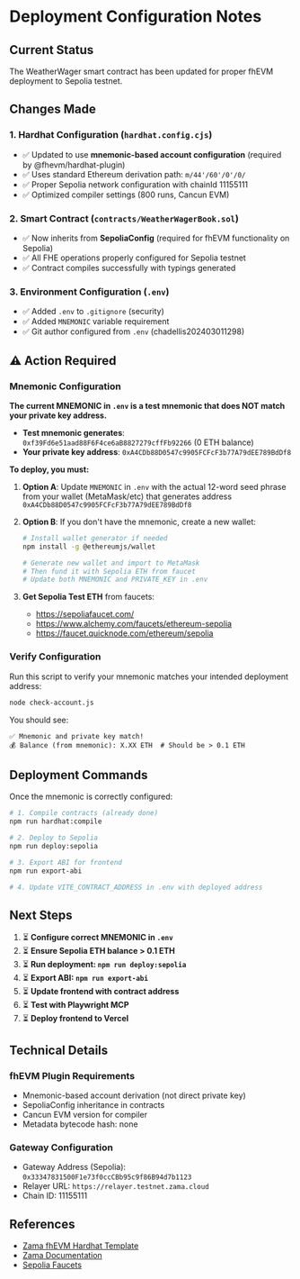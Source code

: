 # Deployment Configuration Notes

## Current Status

The WeatherWager smart contract has been updated for proper fhEVM deployment to Sepolia testnet.

## Changes Made

### 1. Hardhat Configuration (`hardhat.config.cjs`)
- ✅ Updated to use **mnemonic-based account configuration** (required by @fhevm/hardhat-plugin)
- ✅ Uses standard Ethereum derivation path: `m/44'/60'/0'/0/`
- ✅ Proper Sepolia network configuration with chainId 11155111
- ✅ Optimized compiler settings (800 runs, Cancun EVM)

### 2. Smart Contract (`contracts/WeatherWagerBook.sol`)
- ✅ Now inherits from **SepoliaConfig** (required for fhEVM functionality on Sepolia)
- ✅ All FHE operations properly configured for Sepolia testnet
- ✅ Contract compiles successfully with typings generated

### 3. Environment Configuration (`.env`)
- ✅ Added `.env` to `.gitignore` (security)
- ✅ Added `MNEMONIC` variable requirement
- ✅ Git author configured from `.env` (chadellis202403011298)

## ⚠️ Action Required

### Mnemonic Configuration

**The current MNEMONIC in `.env` is a test mnemonic that does NOT match your private key address.**

- **Test mnemonic generates**: `0xf39Fd6e51aad88F6F4ce6aB8827279cffFb92266` (0 ETH balance)
- **Your private key address**: `0xA4CDb88D0547c9905FCFcF3b77A79dEE789BdDf8`

**To deploy, you must:**

1. **Option A**: Update `MNEMONIC` in `.env` with the actual 12-word seed phrase from your wallet (MetaMask/etc) that generates address `0xA4CDb88D0547c9905FCFcF3b77A79dEE789BdDf8`

2. **Option B**: If you don't have the mnemonic, create a new wallet:
   ```bash
   # Install wallet generator if needed
   npm install -g @ethereumjs/wallet

   # Generate new wallet and import to MetaMask
   # Then fund it with Sepolia ETH from faucet
   # Update both MNEMONIC and PRIVATE_KEY in .env
   ```

3. **Get Sepolia Test ETH** from faucets:
   - https://sepoliafaucet.com/
   - https://www.alchemy.com/faucets/ethereum-sepolia
   - https://faucet.quicknode.com/ethereum/sepolia

### Verify Configuration

Run this script to verify your mnemonic matches your intended deployment address:

```bash
node check-account.js
```

You should see:
```
✅ Mnemonic and private key match!
💰 Balance (from mnemonic): X.XX ETH  # Should be > 0.1 ETH
```

## Deployment Commands

Once the mnemonic is correctly configured:

```bash
# 1. Compile contracts (already done)
npm run hardhat:compile

# 2. Deploy to Sepolia
npm run deploy:sepolia

# 3. Export ABI for frontend
npm run export-abi

# 4. Update VITE_CONTRACT_ADDRESS in .env with deployed address
```

## Next Steps

1. ⏳ **Configure correct MNEMONIC in `.env`**
2. ⏳ **Ensure Sepolia ETH balance > 0.1 ETH**
3. ⏳ **Run deployment: `npm run deploy:sepolia`**
4. ⏳ **Export ABI: `npm run export-abi`**
5. ⏳ **Update frontend with contract address**
6. ⏳ **Test with Playwright MCP**
7. ⏳ **Deploy frontend to Vercel**

## Technical Details

### fhEVM Plugin Requirements
- Mnemonic-based account derivation (not direct private key)
- SepoliaConfig inheritance in contracts
- Cancun EVM version for compiler
- Metadata bytecode hash: none

### Gateway Configuration
- Gateway Address (Sepolia): `0x33347831500F1e73f0ccCBb95c9f86B94d7b1123`
- Relayer URL: `https://relayer.testnet.zama.cloud`
- Chain ID: 11155111

## References
- [Zama fhEVM Hardhat Template](https://github.com/zama-ai/fhevm-hardhat-template)
- [Zama Documentation](https://docs.zama.ai/fhevm)
- [Sepolia Faucets](https://sepoliafaucet.com/)
